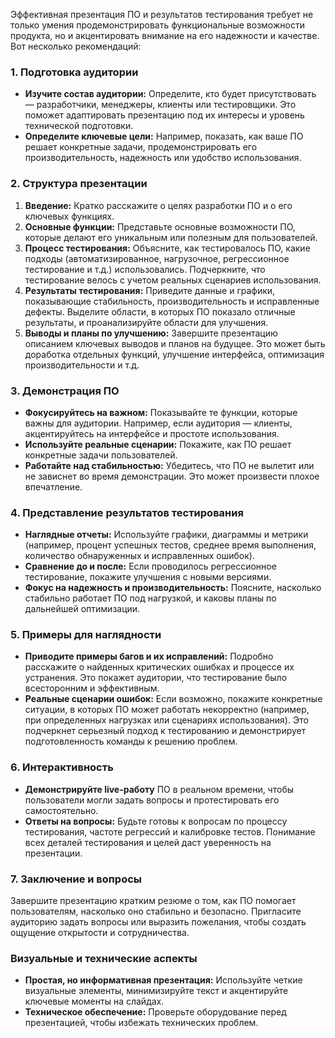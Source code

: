 Эффективная презентация ПО и результатов тестирования требует не только умения продемонстрировать функциональные возможности продукта, но и акцентировать внимание на его надежности и качестве. Вот несколько рекомендаций:

### 1. Подготовка аудитории
- **Изучите состав аудитории:** Определите, кто будет присутствовать — разработчики, менеджеры, клиенты или тестировщики. Это поможет адаптировать презентацию под их интересы и уровень технической подготовки.
- **Определите ключевые цели:** Например, показать, как ваше ПО решает конкретные задачи, продемонстрировать его производительность, надежность или удобство использования.

### 2. Структура презентации
1. **Введение:** Кратко расскажите о целях разработки ПО и о его ключевых функциях.
2. **Основные функции:** Представьте основные возможности ПО, которые делают его уникальным или полезным для пользователей.
3. **Процесс тестирования:** Объясните, как тестировалось ПО, какие подходы (автоматизированное, нагрузочное, регрессионное тестирование и т.д.) использовались. Подчеркните, что тестирование велось с учетом реальных сценариев использования.
4. **Результаты тестирования:** Приведите данные и графики, показывающие стабильность, производительность и исправленные дефекты. Выделите области, в которых ПО показало отличные результаты, и проанализируйте области для улучшения.
5. **Выводы и планы по улучшению:** Завершите презентацию описанием ключевых выводов и планов на будущее. Это может быть доработка отдельных функций, улучшение интерфейса, оптимизация производительности и т.д.

### 3. Демонстрация ПО
- **Фокусируйтесь на важном:** Показывайте те функции, которые важны для аудитории. Например, если аудитория — клиенты, акцентируйтесь на интерфейсе и простоте использования.
- **Используйте реальные сценарии:** Покажите, как ПО решает конкретные задачи пользователей.
- **Работайте над стабильностью:** Убедитесь, что ПО не вылетит или не зависнет во время демонстрации. Это может произвести плохое впечатление.

### 4. Представление результатов тестирования
- **Наглядные отчеты:** Используйте графики, диаграммы и метрики (например, процент успешных тестов, среднее время выполнения, количество обнаруженных и исправленных ошибок).
- **Сравнение до и после:** Если проводилось регрессионное тестирование, покажите улучшения с новыми версиями.
- **Фокус на надежность и производительность:** Поясните, насколько стабильно работает ПО под нагрузкой, и каковы планы по дальнейшей оптимизации.

### 5. Примеры для наглядности
- **Приводите примеры багов и их исправлений:** Подробно расскажите о найденных критических ошибках и процессе их устранения. Это покажет аудитории, что тестирование было всесторонним и эффективным.
- **Реальные сценарии ошибок:** Если возможно, покажите конкретные ситуации, в которых ПО может работать некорректно (например, при определенных нагрузках или сценариях использования). Это подчеркнет серьезный подход к тестированию и демонстрирует подготовленность команды к решению проблем.

### 6. Интерактивность
- **Демонстрируйте live-работу** ПО в реальном времени, чтобы пользователи могли задать вопросы и протестировать его самостоятельно.
- **Ответы на вопросы:** Будьте готовы к вопросам по процессу тестирования, частоте регрессий и калибровке тестов. Понимание всех деталей тестирования и целей даст уверенность на презентации.

### 7. Заключение и вопросы
Завершите презентацию кратким резюме о том, как ПО помогает пользователям, насколько оно стабильно и безопасно. Пригласите аудиторию задать вопросы или выразить пожелания, чтобы создать ощущение открытости и сотрудничества.

### Визуальные и технические аспекты
- **Простая, но информативная презентация:** Используйте четкие визуальные элементы, минимизируйте текст и акцентируйте ключевые моменты на слайдах.
- **Техническое обеспечение:** Проверьте оборудование перед презентацией, чтобы избежать технических проблем.